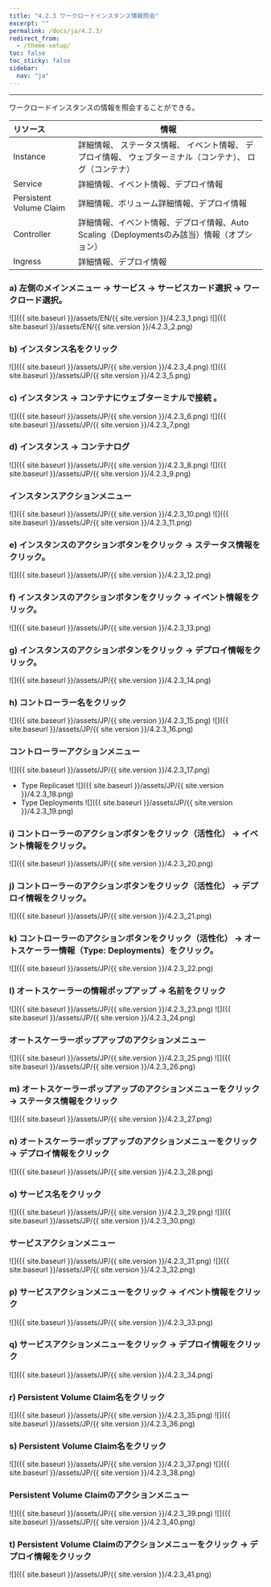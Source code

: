 ```yaml
---
title: "4.2.3 ワークロードインスタンス情報照会"
excerpt: ""
permalink: /docs/ja/4.2.3/
redirect_from:
  - /theme-setup/
toc: false
toc_sticky: false
sidebar:
  nav: "ja"
---
```


---
ワークロードインスタンスの情報を照会することができる。

| **リソース** | **情報** |
| :--- | --- |
| Instance | 詳細情報、 ステータス情報、 イベント情報、 デプロイ情報、 ウェブターミナル（コンテナ）、 ログ（コンテナ） |
| Service | 詳細情報、イベント情報、デプロイ情報 |
| Persistent Volume Claim | 詳細情報、ボリューム詳細情報、デプロイ情報 |
| Controller | 詳細情報、イベント情報、デプロイ情報、Auto Scaling（Deploymentsのみ該当）情報（オプション） |
| Ingress | 詳細情報、デプロイ情報 |

### a\) 左側のメインメニュー → サービス → サービスカード選択 → ワークロード選択。
![]({{ site.baseurl }}/assets/EN/{{ site.version }}/4.2.3_1.png)
![]({{ site.baseurl }}/assets/EN/{{ site.version }}/4.2.3_2.png)

### b\) インスタンス名をクリック
![]({{ site.baseurl }}/assets/JP/{{ site.version }}/4.2.3_4.png)
![]({{ site.baseurl }}/assets/JP/{{ site.version }}/4.2.3_5.png)

### c\) インスタンス → コンテナにウェブターミナルで接続   。
![]({{ site.baseurl }}/assets/JP/{{ site.version }}/4.2.3_6.png)
![]({{ site.baseurl }}/assets/JP/{{ site.version }}/4.2.3_7.png)

### d\) インスタンス → コンテナログ
![]({{ site.baseurl }}/assets/JP/{{ site.version }}/4.2.3_8.png)
![]({{ site.baseurl }}/assets/JP/{{ site.version }}/4.2.3_9.png)

### インスタンスアクションメニュー
![]({{ site.baseurl }}/assets/JP/{{ site.version }}/4.2.3_10.png)
![]({{ site.baseurl }}/assets/JP/{{ site.version }}/4.2.3_11.png)

### e\) インスタンスのアクションボタンをクリック → ステータス情報をクリック。
![]({{ site.baseurl }}/assets/JP/{{ site.version }}/4.2.3_12.png)

### f\) インスタンスのアクションボタンをクリック → イベント情報をクリック。
![]({{ site.baseurl }}/assets/JP/{{ site.version }}/4.2.3_13.png)

### g\) インスタンスのアクションボタンをクリック → デプロイ情報をクリック。
![]({{ site.baseurl }}/assets/JP/{{ site.version }}/4.2.3_14.png)

### h\) コントローラー名をクリック
![]({{ site.baseurl }}/assets/JP/{{ site.version }}/4.2.3_15.png)
![]({{ site.baseurl }}/assets/JP/{{ site.version }}/4.2.3_16.png)

### コントローラーアクションメニュー
![]({{ site.baseurl }}/assets/JP/{{ site.version }}/4.2.3_17.png)

* Type Replicaset
![]({{ site.baseurl }}/assets/JP/{{ site.version }}/4.2.3_18.png)
* Type Deployments
![]({{ site.baseurl }}/assets/JP/{{ site.version }}/4.2.3_19.png)

### i\) コントローラーのアクションボタンをクリック（活性化） → イベント情報をクリック。
![]({{ site.baseurl }}/assets/JP/{{ site.version }}/4.2.3_20.png)

### j\) コントローラーのアクションボタンをクリック（活性化） → デプロイ情報をクリック。
![]({{ site.baseurl }}/assets/JP/{{ site.version }}/4.2.3_21.png)

### k\) コントローラーのアクションボタンをクリック（活性化） → オートスケーラー情報（Type: Deployments）をクリック。
![]({{ site.baseurl }}/assets/JP/{{ site.version }}/4.2.3_22.png)

### l\) オートスケーラーの情報ポップアップ → 名前をクリック
![]({{ site.baseurl }}/assets/JP/{{ site.version }}/4.2.3_23.png)
![]({{ site.baseurl }}/assets/JP/{{ site.version }}/4.2.3_24.png)

### オートスケーラーポップアップのアクションメニュー
![]({{ site.baseurl }}/assets/JP/{{ site.version }}/4.2.3_25.png)
![]({{ site.baseurl }}/assets/JP/{{ site.version }}/4.2.3_26.png)

### m\) オートスケーラーポップアップのアクションメニューをクリック → ステータス情報をクリック
![]({{ site.baseurl }}/assets/JP/{{ site.version }}/4.2.3_27.png)

### n\) オートスケーラーポップアップのアクションメニューをクリック → デプロイ情報をクリック
![]({{ site.baseurl }}/assets/JP/{{ site.version }}/4.2.3_28.png)


### o\) サービス名をクリック
![]({{ site.baseurl }}/assets/JP/{{ site.version }}/4.2.3_29.png)
![]({{ site.baseurl }}/assets/JP/{{ site.version }}/4.2.3_30.png)

### サービスアクションメニュー
![]({{ site.baseurl }}/assets/JP/{{ site.version }}/4.2.3_31.png)
![]({{ site.baseurl }}/assets/JP/{{ site.version }}/4.2.3_32.png)

### p\) サービスアクションメニューをクリック → イベント情報をクリック
![]({{ site.baseurl }}/assets/JP/{{ site.version }}/4.2.3_33.png)

### q\) サービスアクションメニューをクリック → デプロイ情報をクリック
![]({{ site.baseurl }}/assets/JP/{{ site.version }}/4.2.3_34.png)


### r\) Persistent Volume Claim名をクリック
![]({{ site.baseurl }}/assets/JP/{{ site.version }}/4.2.3_35.png)
![]({{ site.baseurl }}/assets/JP/{{ site.version }}/4.2.3_36.png)

### s\) Persistent Volume Claim名をクリック
![]({{ site.baseurl }}/assets/JP/{{ site.version }}/4.2.3_37.png)
![]({{ site.baseurl }}/assets/JP/{{ site.version }}/4.2.3_38.png)

### Persistent Volume Claimのアクションメニュー
![]({{ site.baseurl }}/assets/JP/{{ site.version }}/4.2.3_39.png)
![]({{ site.baseurl }}/assets/JP/{{ site.version }}/4.2.3_40.png)

### t\) Persistent Volume Claimのアクションメニューをクリック → デプロイ情報をクリック
![]({{ site.baseurl }}/assets/JP/{{ site.version }}/4.2.3_41.png)
